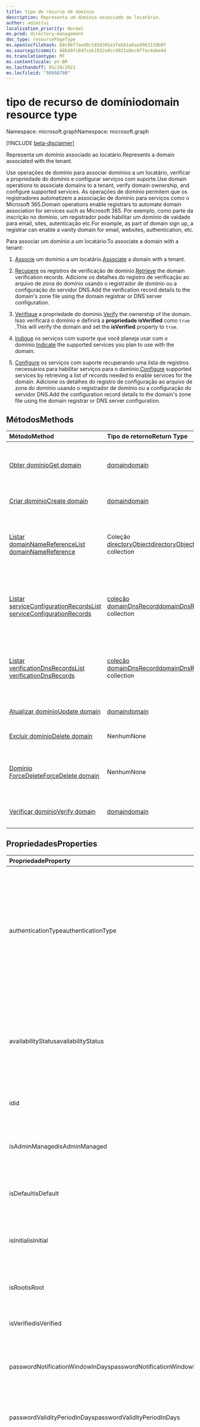 ```yaml
---
title: tipo de recurso de domínio
description: Representa um domínio associado ao locatário.
author: adimitui
localization_priority: Normal
ms.prod: directory-management
doc_type: resourcePageType
ms.openlocfilehash: b0c86f7ae40c5858301e3febb1a8aa9963119b0f
ms.sourcegitcommit: 68b49fc847ceb1032a9cc9821a9ec0f7ac4abe44
ms.translationtype: MT
ms.contentlocale: pt-BR
ms.lasthandoff: 03/20/2021
ms.locfileid: "50958798"
---
```

# <a name="domain-resource-type"></a><span data-ttu-id="f41eb-103">tipo de recurso de domínio</span><span class="sxs-lookup"><span data-stu-id="f41eb-103">domain resource type</span></span>

<span data-ttu-id="f41eb-104">Namespace: microsoft.graph</span><span class="sxs-lookup"><span data-stu-id="f41eb-104">Namespace: microsoft.graph</span></span>

[!INCLUDE [beta-disclaimer](../../includes/beta-disclaimer.md)]

<span data-ttu-id="f41eb-105">Representa um domínio associado ao locatário.</span><span class="sxs-lookup"><span data-stu-id="f41eb-105">Represents a domain associated with the tenant.</span></span>

<span data-ttu-id="f41eb-106">Use operações de domínio para associar domínios a um locatário, verificar a propriedade do domínio e configurar serviços com suporte.</span><span class="sxs-lookup"><span data-stu-id="f41eb-106">Use domain operations to associate domains to a tenant, verify domain ownership, and configure supported services.</span></span>  <span data-ttu-id="f41eb-107">As operações de domínio permitem que os registradores automatizem a associação de domínio para serviços como o Microsoft 365.</span><span class="sxs-lookup"><span data-stu-id="f41eb-107">Domain operations enable registrars to automate domain association for services such as Microsoft 365.</span></span> <span data-ttu-id="f41eb-108">Por exemplo, como parte da inscrição no domínio, um registrador pode habilitar um domínio de vaidade para email, sites, autenticação etc.</span><span class="sxs-lookup"><span data-stu-id="f41eb-108">For example, as part of domain sign up, a registrar can enable a vanity domain for email, websites, authentication, etc.</span></span>

<span data-ttu-id="f41eb-109">Para associar um domínio a um locatário:</span><span class="sxs-lookup"><span data-stu-id="f41eb-109">To associate a domain with a tenant:</span></span>

1. <span data-ttu-id="f41eb-110">[Associe](../api/domain-post-domains.md) um domínio a um locatário.</span><span class="sxs-lookup"><span data-stu-id="f41eb-110">[Associate](../api/domain-post-domains.md) a domain with a tenant.</span></span>

2. <span data-ttu-id="f41eb-111">[Recupere](../api/domain-list-verificationdnsrecords.md) os registros de verificação de domínio.</span><span class="sxs-lookup"><span data-stu-id="f41eb-111">[Retrieve](../api/domain-list-verificationdnsrecords.md) the domain verification records.</span></span> <span data-ttu-id="f41eb-112">Adicione os detalhes do registro de verificação ao arquivo de zona do domínio usando o registrador de domínio ou a configuração do servidor DNS.</span><span class="sxs-lookup"><span data-stu-id="f41eb-112">Add the verification record details to the domain's zone file using the domain registrar or DNS server configuration.</span></span>

3. <span data-ttu-id="f41eb-113">[Verifique](../api/domain-verify.md) a propriedade do domínio.</span><span class="sxs-lookup"><span data-stu-id="f41eb-113">[Verify](../api/domain-verify.md) the ownership of the domain.</span></span> <span data-ttu-id="f41eb-114">Isso verificará o domínio e definirá a **propriedade isVerified** como `true` .</span><span class="sxs-lookup"><span data-stu-id="f41eb-114">This will verify the domain and set the **isVerified** property to `true`.</span></span>

4. <span data-ttu-id="f41eb-115">[Indique](../api/domain-update.md) os serviços com suporte que você planeja usar com o domínio.</span><span class="sxs-lookup"><span data-stu-id="f41eb-115">[Indicate](../api/domain-update.md) the supported services you plan to use with the domain.</span></span>

5. <span data-ttu-id="f41eb-116">[Configure](../api/domain-list-serviceconfigurationrecords.md) os serviços com suporte recuperando uma lista de registros necessários para habilitar serviços para o domínio.</span><span class="sxs-lookup"><span data-stu-id="f41eb-116">[Configure](../api/domain-list-serviceconfigurationrecords.md) supported services by retrieving a list of records needed to enable services for the domain.</span></span> <span data-ttu-id="f41eb-117">Adicione os detalhes do registro de configuração ao arquivo de zona do domínio usando o registrador de domínio ou a configuração do servidor DNS.</span><span class="sxs-lookup"><span data-stu-id="f41eb-117">Add the configuration record details to the domain's zone file using the domain registrar or DNS server configuration.</span></span>

## <a name="methods"></a><span data-ttu-id="f41eb-118">Métodos</span><span class="sxs-lookup"><span data-stu-id="f41eb-118">Methods</span></span>

| <span data-ttu-id="f41eb-119">Método</span><span class="sxs-lookup"><span data-stu-id="f41eb-119">Method</span></span>   | <span data-ttu-id="f41eb-120">Tipo de retorno</span><span class="sxs-lookup"><span data-stu-id="f41eb-120">Return Type</span></span> |<span data-ttu-id="f41eb-121">Descrição</span><span class="sxs-lookup"><span data-stu-id="f41eb-121">Description</span></span>|
|:---------------|:--------|:----------|
|[<span data-ttu-id="f41eb-122">Obter domínio</span><span class="sxs-lookup"><span data-stu-id="f41eb-122">Get domain</span></span>](../api/domain-get.md) | [<span data-ttu-id="f41eb-123">domain</span><span class="sxs-lookup"><span data-stu-id="f41eb-123">domain</span></span>](domain.md) | <span data-ttu-id="f41eb-124">Ler propriedades e relações de um objeto de domínio.</span><span class="sxs-lookup"><span data-stu-id="f41eb-124">Read properties and relationships of a domain object.</span></span>|
|[<span data-ttu-id="f41eb-125">Criar domínio</span><span class="sxs-lookup"><span data-stu-id="f41eb-125">Create domain</span></span>](../api/domain-post-domains.md) | [<span data-ttu-id="f41eb-126">domain</span><span class="sxs-lookup"><span data-stu-id="f41eb-126">domain</span></span>](domain.md) | <span data-ttu-id="f41eb-127">Adiciona um domínio ao inquilino.</span><span class="sxs-lookup"><span data-stu-id="f41eb-127">Adds a domain to the tenant.</span></span> |
|[<span data-ttu-id="f41eb-128">Listar domainNameReference</span><span class="sxs-lookup"><span data-stu-id="f41eb-128">List domainNameReference</span></span>](../api/domain-list-domainnamereferences.md) |<span data-ttu-id="f41eb-129">Coleção [directoryObject](directoryobject.md)</span><span class="sxs-lookup"><span data-stu-id="f41eb-129">[directoryObject](directoryobject.md) collection</span></span>| <span data-ttu-id="f41eb-130">Recupere uma lista de objetos de diretório com uma referência ao domínio.</span><span class="sxs-lookup"><span data-stu-id="f41eb-130">Retrieve a list of directory objects with a reference to the domain.</span></span>|
|[<span data-ttu-id="f41eb-131">Listar serviceConfigurationRecords</span><span class="sxs-lookup"><span data-stu-id="f41eb-131">List serviceConfigurationRecords</span></span>](../api/domain-list-serviceconfigurationrecords.md) |<span data-ttu-id="f41eb-132">[coleção domainDnsRecord](domaindnsrecord.md)</span><span class="sxs-lookup"><span data-stu-id="f41eb-132">[domainDnsRecord](domaindnsrecord.md) collection</span></span>|  <span data-ttu-id="f41eb-133">Recupere uma lista de registros DNS de domínio para configuração de domínio.</span><span class="sxs-lookup"><span data-stu-id="f41eb-133">Retrieve a list of domain DNS records for domain configuration.</span></span>|
|[<span data-ttu-id="f41eb-134">Listar verificationDnsRecords</span><span class="sxs-lookup"><span data-stu-id="f41eb-134">List verificationDnsRecords</span></span>](../api/domain-list-verificationdnsrecords.md) |<span data-ttu-id="f41eb-135">[coleção domainDnsRecord](domaindnsrecord.md)</span><span class="sxs-lookup"><span data-stu-id="f41eb-135">[domainDnsRecord](domaindnsrecord.md) collection</span></span>|  <span data-ttu-id="f41eb-136">Recupere uma lista de registros DNS de domínio para verificação de domínio.</span><span class="sxs-lookup"><span data-stu-id="f41eb-136">Retrieve a list of domain DNS records for domain verification.</span></span>|
|[<span data-ttu-id="f41eb-137">Atualizar domínio</span><span class="sxs-lookup"><span data-stu-id="f41eb-137">Update domain</span></span>](../api/domain-update.md) | [<span data-ttu-id="f41eb-138">domain</span><span class="sxs-lookup"><span data-stu-id="f41eb-138">domain</span></span>](domain.md) |<span data-ttu-id="f41eb-139">Atualiza um domínio.</span><span class="sxs-lookup"><span data-stu-id="f41eb-139">Updates a domain.</span></span>|
|[<span data-ttu-id="f41eb-140">Excluir domínio</span><span class="sxs-lookup"><span data-stu-id="f41eb-140">Delete domain</span></span>](../api/domain-delete.md) | <span data-ttu-id="f41eb-141">Nenhum</span><span class="sxs-lookup"><span data-stu-id="f41eb-141">None</span></span> |<span data-ttu-id="f41eb-142">Exclui um domínio.</span><span class="sxs-lookup"><span data-stu-id="f41eb-142">Deletes a domain.</span></span>|
|[<span data-ttu-id="f41eb-143">Domínio ForceDelete</span><span class="sxs-lookup"><span data-stu-id="f41eb-143">ForceDelete domain</span></span>](../api/domain-forcedelete.md)|<span data-ttu-id="f41eb-144">Nenhum</span><span class="sxs-lookup"><span data-stu-id="f41eb-144">None</span></span>|<span data-ttu-id="f41eb-145">Exclui um domínio usando uma operação assíncrona.</span><span class="sxs-lookup"><span data-stu-id="f41eb-145">Deletes a domain using an asynchronous operation.</span></span>|
|[<span data-ttu-id="f41eb-146">Verificar domínio</span><span class="sxs-lookup"><span data-stu-id="f41eb-146">Verify domain</span></span>](../api/domain-verify.md)|[<span data-ttu-id="f41eb-147">domain</span><span class="sxs-lookup"><span data-stu-id="f41eb-147">domain</span></span>](domain.md)|<span data-ttu-id="f41eb-148">Valida a propriedade do domínio.</span><span class="sxs-lookup"><span data-stu-id="f41eb-148">Validates the ownership of the domain.</span></span>|

## <a name="properties"></a><span data-ttu-id="f41eb-149">Propriedades</span><span class="sxs-lookup"><span data-stu-id="f41eb-149">Properties</span></span>

| <span data-ttu-id="f41eb-150">Propriedade</span><span class="sxs-lookup"><span data-stu-id="f41eb-150">Property</span></span>   | <span data-ttu-id="f41eb-151">Tipo</span><span class="sxs-lookup"><span data-stu-id="f41eb-151">Type</span></span> | <span data-ttu-id="f41eb-152">Descrição</span><span class="sxs-lookup"><span data-stu-id="f41eb-152">Description</span></span> |
|:---------------|:--------|:----------|
|<span data-ttu-id="f41eb-153">authenticationType</span><span class="sxs-lookup"><span data-stu-id="f41eb-153">authenticationType</span></span>|<span data-ttu-id="f41eb-154">Cadeia de caracteres</span><span class="sxs-lookup"><span data-stu-id="f41eb-154">String</span></span>| <span data-ttu-id="f41eb-155">Indica o tipo de autenticação configurado para o domínio.</span><span class="sxs-lookup"><span data-stu-id="f41eb-155">Indicates the configured authentication type for the domain.</span></span> <span data-ttu-id="f41eb-156">O valor é ou `Managed` `Federated` .</span><span class="sxs-lookup"><span data-stu-id="f41eb-156">The value is either `Managed` or `Federated`.</span></span> <span data-ttu-id="f41eb-157">`Managed` indica um domínio gerenciado na nuvem em que o Azure AD executa a autenticação do usuário.</span><span class="sxs-lookup"><span data-stu-id="f41eb-157">`Managed` indicates a cloud managed domain where Azure AD performs user authentication.</span></span> <span data-ttu-id="f41eb-158">`Federated` indica que a autenticação é federada com um provedor de identidade, como o Active Directory local do locatário por meio dos Serviços de Federação do Active Directory.</span><span class="sxs-lookup"><span data-stu-id="f41eb-158">`Federated` indicates authentication is federated with an identity provider such as the tenant's on-premises Active Directory via Active Directory Federation Services.</span></span> <span data-ttu-id="f41eb-159">Essa propriedade é somente leitura e não é anulada.</span><span class="sxs-lookup"><span data-stu-id="f41eb-159">This property is read-only and is not nullable.</span></span> |
|<span data-ttu-id="f41eb-160">availabilityStatus</span><span class="sxs-lookup"><span data-stu-id="f41eb-160">availabilityStatus</span></span>|<span data-ttu-id="f41eb-161">Cadeia de caracteres</span><span class="sxs-lookup"><span data-stu-id="f41eb-161">String</span></span>| <span data-ttu-id="f41eb-162">Essa propriedade é sempre `null` exceto quando a ação de [verificação](../api/domain-verify.md) é usada.</span><span class="sxs-lookup"><span data-stu-id="f41eb-162">This property is always `null` except when the [verify](../api/domain-verify.md) action is used.</span></span> <span data-ttu-id="f41eb-163">Quando a [ação verify](../api/domain-verify.md) é usada, uma entidade **de** domínio é retornada na resposta.</span><span class="sxs-lookup"><span data-stu-id="f41eb-163">When the [verify](../api/domain-verify.md) action is used, a **domain** entity is returned in the response.</span></span> <span data-ttu-id="f41eb-164">A **propriedade availabilityStatus** da entidade **de** domínio na resposta é `AvailableImmediately` ou `EmailVerifiedDomainTakeoverScheduled` .</span><span class="sxs-lookup"><span data-stu-id="f41eb-164">The **availabilityStatus** property of the **domain** entity in the response is either `AvailableImmediately` or `EmailVerifiedDomainTakeoverScheduled`.</span></span>|
|<span data-ttu-id="f41eb-165">id</span><span class="sxs-lookup"><span data-stu-id="f41eb-165">id</span></span>|<span data-ttu-id="f41eb-166">Cadeia de caracteres</span><span class="sxs-lookup"><span data-stu-id="f41eb-166">String</span></span>| <span data-ttu-id="f41eb-167">O nome totalmente qualificado do domínio.</span><span class="sxs-lookup"><span data-stu-id="f41eb-167">The fully qualified name of the domain.</span></span> <span data-ttu-id="f41eb-168">Chave, imutável, não anulada, exclusiva.</span><span class="sxs-lookup"><span data-stu-id="f41eb-168">Key, immutable, not nullable, unique.</span></span> |
|<span data-ttu-id="f41eb-169">isAdminManaged</span><span class="sxs-lookup"><span data-stu-id="f41eb-169">isAdminManaged</span></span>|<span data-ttu-id="f41eb-170">Booliano</span><span class="sxs-lookup"><span data-stu-id="f41eb-170">Boolean</span></span>| <span data-ttu-id="f41eb-171">O valor da propriedade é se o gerenciamento de registro DNS do domínio tiver sido `false` delegado ao Microsoft 365.</span><span class="sxs-lookup"><span data-stu-id="f41eb-171">The value of the property is `false` if the DNS record management of the domain has been delegated to Microsoft 365.</span></span> <span data-ttu-id="f41eb-172">Caso contrário, o valor será `true` .</span><span class="sxs-lookup"><span data-stu-id="f41eb-172">Otherwise, the value is `true`.</span></span> <span data-ttu-id="f41eb-173">Não anulada</span><span class="sxs-lookup"><span data-stu-id="f41eb-173">Not nullable</span></span> |
|<span data-ttu-id="f41eb-174">isDefault</span><span class="sxs-lookup"><span data-stu-id="f41eb-174">isDefault</span></span>|<span data-ttu-id="f41eb-175">Booliano</span><span class="sxs-lookup"><span data-stu-id="f41eb-175">Boolean</span></span>| <span data-ttu-id="f41eb-176">`true` se esse for o domínio padrão usado para a criação do usuário.</span><span class="sxs-lookup"><span data-stu-id="f41eb-176">`true` if this is the default domain that is used for user creation.</span></span> <span data-ttu-id="f41eb-177">Há apenas um domínio padrão por empresa.</span><span class="sxs-lookup"><span data-stu-id="f41eb-177">There is only one default domain per company.</span></span> <span data-ttu-id="f41eb-178">Não anulada</span><span class="sxs-lookup"><span data-stu-id="f41eb-178">Not nullable</span></span> |
|<span data-ttu-id="f41eb-179">isInitial</span><span class="sxs-lookup"><span data-stu-id="f41eb-179">isInitial</span></span>|<span data-ttu-id="f41eb-180">Booliano</span><span class="sxs-lookup"><span data-stu-id="f41eb-180">Boolean</span></span>| <span data-ttu-id="f41eb-181">`true` se esse for o domínio inicial criado por Microsoft Online Services (companyname.onmicrosoft.com).</span><span class="sxs-lookup"><span data-stu-id="f41eb-181">`true` if this is the initial domain created by Microsoft Online Services (companyname.onmicrosoft.com).</span></span> <span data-ttu-id="f41eb-182">Há apenas um domínio inicial por empresa.</span><span class="sxs-lookup"><span data-stu-id="f41eb-182">There is only one initial domain per company.</span></span> <span data-ttu-id="f41eb-183">Não anulada</span><span class="sxs-lookup"><span data-stu-id="f41eb-183">Not nullable</span></span> |
|<span data-ttu-id="f41eb-184">isRoot</span><span class="sxs-lookup"><span data-stu-id="f41eb-184">isRoot</span></span>|<span data-ttu-id="f41eb-185">Booliano</span><span class="sxs-lookup"><span data-stu-id="f41eb-185">Boolean</span></span>| <span data-ttu-id="f41eb-186">`true` se o domínio for um domínio raiz verificado.</span><span class="sxs-lookup"><span data-stu-id="f41eb-186">`true` if the domain is a verified root domain.</span></span> <span data-ttu-id="f41eb-187">Caso contrário, `false` se o domínio for um subdomínio ou não verificado.</span><span class="sxs-lookup"><span data-stu-id="f41eb-187">Otherwise, `false` if the domain is a subdomain or unverified.</span></span> <span data-ttu-id="f41eb-188">Não anulada</span><span class="sxs-lookup"><span data-stu-id="f41eb-188">Not nullable</span></span> |
|<span data-ttu-id="f41eb-189">isVerified</span><span class="sxs-lookup"><span data-stu-id="f41eb-189">isVerified</span></span>|<span data-ttu-id="f41eb-190">Booliano</span><span class="sxs-lookup"><span data-stu-id="f41eb-190">Boolean</span></span>| <span data-ttu-id="f41eb-191">`true` se o domínio concluiu a verificação de propriedade do domínio.</span><span class="sxs-lookup"><span data-stu-id="f41eb-191">`true` if the domain has completed domain ownership verification.</span></span> <span data-ttu-id="f41eb-192">Não anulada</span><span class="sxs-lookup"><span data-stu-id="f41eb-192">Not nullable</span></span> |
|<span data-ttu-id="f41eb-193">passwordNotificationWindowInDays</span><span class="sxs-lookup"><span data-stu-id="f41eb-193">passwordNotificationWindowInDays</span></span>|<span data-ttu-id="f41eb-194">Int32</span><span class="sxs-lookup"><span data-stu-id="f41eb-194">Int32</span></span>|<span data-ttu-id="f41eb-195">Especifica o número de dias antes de um usuário receber uma notificação de que sua senha expirará.</span><span class="sxs-lookup"><span data-stu-id="f41eb-195">Specifies the number of days before a user receives notification that their password will expire.</span></span> <span data-ttu-id="f41eb-196">Se a propriedade não estiver definida, um valor padrão de 14 dias será usado.</span><span class="sxs-lookup"><span data-stu-id="f41eb-196">If the property is not set, a default value of 14 days will be used.</span></span>|
|<span data-ttu-id="f41eb-197">passwordValidityPeriodInDays</span><span class="sxs-lookup"><span data-stu-id="f41eb-197">passwordValidityPeriodInDays</span></span>|<span data-ttu-id="f41eb-198">Int32</span><span class="sxs-lookup"><span data-stu-id="f41eb-198">Int32</span></span>| <span data-ttu-id="f41eb-199">Especifica o período de tempo em que uma senha é válida antes de ser alterada.</span><span class="sxs-lookup"><span data-stu-id="f41eb-199">Specifies the length of time that a password is valid before it must be changed.</span></span> <span data-ttu-id="f41eb-200">Se a propriedade não estiver definida, um valor padrão de 90 dias será usado.</span><span class="sxs-lookup"><span data-stu-id="f41eb-200">If the property is not set, a default value of 90 days will be used.</span></span> |
|<span data-ttu-id="f41eb-201">supportedServices</span><span class="sxs-lookup"><span data-stu-id="f41eb-201">supportedServices</span></span>|<span data-ttu-id="f41eb-202">Coleção de cadeias de caracteres</span><span class="sxs-lookup"><span data-stu-id="f41eb-202">String collection</span></span>| <span data-ttu-id="f41eb-203">Os recursos atribuídos ao domínio.</span><span class="sxs-lookup"><span data-stu-id="f41eb-203">The capabilities assigned to the domain.</span></span> <span data-ttu-id="f41eb-204">Pode incluir `0` , ou mais dos seguintes `1` valores: , , , `Email` , , , , , , , , `Sharepoint` , `EmailInternalRelayOnly` `OfficeCommunicationsOnline` `SharePointDefaultDomain` `FullRedelegation` `SharePointPublic` `OrgIdAuthentication` `Yammer` `Intune` .</span><span class="sxs-lookup"><span data-stu-id="f41eb-204">Can include `0`, `1` or more of following values: `Email`, `Sharepoint`, `EmailInternalRelayOnly`, `OfficeCommunicationsOnline`,`SharePointDefaultDomain`, `FullRedelegation`, `SharePointPublic`, `OrgIdAuthentication`, `Yammer`, `Intune`.</span></span> <span data-ttu-id="f41eb-205">Os valores que você pode adicionar/remover usando a API do Graph incluem: `Email` , `OfficeCommunicationsOnline` , `Yammer` .</span><span class="sxs-lookup"><span data-stu-id="f41eb-205">The values which you can add/remove using Graph API include: `Email`, `OfficeCommunicationsOnline`, `Yammer`.</span></span> <span data-ttu-id="f41eb-206">Não anulada</span><span class="sxs-lookup"><span data-stu-id="f41eb-206">Not nullable</span></span>|
|<span data-ttu-id="f41eb-207">estado</span><span class="sxs-lookup"><span data-stu-id="f41eb-207">state</span></span>|[<span data-ttu-id="f41eb-208">domainState</span><span class="sxs-lookup"><span data-stu-id="f41eb-208">domainState</span></span>](domainstate.md)| <span data-ttu-id="f41eb-209">Status de operações assíncronas agendadas para o domínio.</span><span class="sxs-lookup"><span data-stu-id="f41eb-209">Status of asynchronous operations scheduled for the domain.</span></span> |

## <a name="relationships"></a><span data-ttu-id="f41eb-210">Relações</span><span class="sxs-lookup"><span data-stu-id="f41eb-210">Relationships</span></span>

<span data-ttu-id="f41eb-211">As relações entre um domínio e outros objetos no diretório, como seus registros de verificação e registros de configuração de serviço, são expostas por meio de propriedades de navegação.</span><span class="sxs-lookup"><span data-stu-id="f41eb-211">Relationships between a domain and other objects in the directory such as its verification records and service configuration records are exposed through navigation properties.</span></span> <span data-ttu-id="f41eb-212">Você pode ler essas relações direcionando essas propriedades de navegação em suas solicitações.</span><span class="sxs-lookup"><span data-stu-id="f41eb-212">You can read these relationships by targeting these navigation properties in your requests.</span></span>

| <span data-ttu-id="f41eb-213">Relação</span><span class="sxs-lookup"><span data-stu-id="f41eb-213">Relationship</span></span> | <span data-ttu-id="f41eb-214">Tipo</span><span class="sxs-lookup"><span data-stu-id="f41eb-214">Type</span></span> |<span data-ttu-id="f41eb-215">Descrição</span><span class="sxs-lookup"><span data-stu-id="f41eb-215">Description</span></span>|
|:---------------|:--------|:----------|
|<span data-ttu-id="f41eb-216">domainNameReferences</span><span class="sxs-lookup"><span data-stu-id="f41eb-216">domainNameReferences</span></span>|<span data-ttu-id="f41eb-217">Coleção [directoryObject](directoryobject.md)</span><span class="sxs-lookup"><span data-stu-id="f41eb-217">[directoryObject](directoryobject.md) collection</span></span>| <span data-ttu-id="f41eb-218">Somente leitura, Nullable</span><span class="sxs-lookup"><span data-stu-id="f41eb-218">Read-only, Nullable</span></span>|
|<span data-ttu-id="f41eb-219">serviceConfigurationRecords</span><span class="sxs-lookup"><span data-stu-id="f41eb-219">serviceConfigurationRecords</span></span>|<span data-ttu-id="f41eb-220">[coleção domainDnsRecord](domaindnsrecord.md)</span><span class="sxs-lookup"><span data-stu-id="f41eb-220">[domainDnsRecord](domaindnsrecord.md) collection</span></span>| <span data-ttu-id="f41eb-221">O DNS registra que o cliente adiciona ao arquivo de zona DNS do domínio antes que o domínio possa ser usado pelos serviços do Microsoft Online.</span><span class="sxs-lookup"><span data-stu-id="f41eb-221">DNS records the customer adds to the DNS zone file of the domain before the domain can be used by Microsoft Online services.</span></span> <span data-ttu-id="f41eb-222">Somente leitura, Nullable</span><span class="sxs-lookup"><span data-stu-id="f41eb-222">Read-only, Nullable</span></span> |
|<span data-ttu-id="f41eb-223">verificationDnsRecords</span><span class="sxs-lookup"><span data-stu-id="f41eb-223">verificationDnsRecords</span></span>|<span data-ttu-id="f41eb-224">[coleção domainDnsRecord](domaindnsrecord.md)</span><span class="sxs-lookup"><span data-stu-id="f41eb-224">[domainDnsRecord](domaindnsrecord.md) collection</span></span>| <span data-ttu-id="f41eb-225">Registros DNS que o cliente adiciona ao arquivo de zona DNS do domínio antes que o cliente possa concluir a verificação de propriedade de domínio com o Azure AD.</span><span class="sxs-lookup"><span data-stu-id="f41eb-225">DNS records that the customer adds to the DNS zone file of the domain before the customer can complete domain ownership verification with Azure AD.</span></span> <span data-ttu-id="f41eb-226">Somente leitura, Nullable</span><span class="sxs-lookup"><span data-stu-id="f41eb-226">Read-only, Nullable</span></span>|

## <a name="json-representation"></a><span data-ttu-id="f41eb-227">Representação JSON</span><span class="sxs-lookup"><span data-stu-id="f41eb-227">JSON representation</span></span>
<span data-ttu-id="f41eb-228">Veja a seguir uma representação JSON do recurso.</span><span class="sxs-lookup"><span data-stu-id="f41eb-228">Here is a JSON representation of the resource.</span></span>

<!-- {
  "blockType": "resource",
  "keyProperty":"id",
  "optionalProperties": [

  ],
  "@odata.type": "microsoft.graph.domain"
}-->

```json
{
  "authenticationType": "String",
  "availabilityStatus": "String",
  "id": "String (identifier)",
  "isAdminManaged": true,
  "isDefault": true,
  "isInitial": true,
  "isRoot": true,
  "isVerified": true,
  "passwordNotificationWindowInDays": 14,
  "passwordValidityPeriodInDays": 90,
  "state": {"@odata.type": "microsoft.graph.domainState"},
  "supportedServices": ["String"]
}

```

<!-- uuid: 8fcb5dbc-d5aa-4681-8e31-b001d5168d79
2015-10-25 14:57:30 UTC -->
<!--
{
  "type": "#page.annotation",
  "description": "domain resource",
  "keywords": "",
  "section": "documentation",
  "tocPath": "",
  "suppressions": []
}
-->


